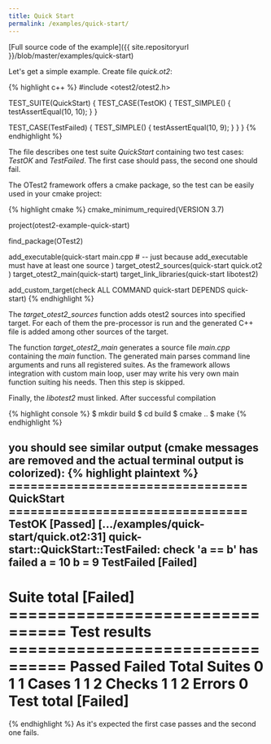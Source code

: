 ```yaml
---
title: Quick Start
permalink: /examples/quick-start/
---
```

[Full source code of the example]({{ site.repositoryurl }}/blob/master/examples/quick-start)

Let's get a simple example. Create file _quick.ot2_:

{% highlight c++ %}
#include <otest2/otest2.h>

TEST_SUITE(QuickStart) {
  TEST_CASE(TestOK) {
    TEST_SIMPLE() {
      testAssertEqual(10, 10);
    }
  }

  TEST_CASE(TestFailed) {
    TEST_SIMPLE() {
      testAssertEqual(10, 9);
    }
  }
}
{% endhighlight %}

The file describes one test suite _QuickStart_ containing two test cases:
_TestOK_ and _TestFailed_. The first case should pass, the second one should
fail.

The OTest2 framework offers a cmake package, so the test can be easily used
in your cmake project:

{% highlight cmake %}
cmake_minimum_required(VERSION 3.7)

project(otest2-example-quick-start)

find_package(OTest2)

add_executable(quick-start
    main.cpp  # -- just because add_executable must have at least one source
)
target_otest2_sources(quick-start
    quick.ot2
)
target_otest2_main(quick-start)
target_link_libraries(quick-start libotest2)

add_custom_target(check ALL COMMAND quick-start DEPENDS quick-start)
{% endhighlight %}

The _target_otest2_sources_ function adds otest2 sources into specified target.
For each of them the pre-processor is run and the generated C++ file is added
among other sources of the target.

The function _target_otest2_main_ generates a source file _main.cpp_ containing
the _main_ function. The generated main parses command line arguments and runs
all registered suites. As the framework allows integration with custom main
loop, user may write his very own main function suiting his needs. Then this
step is skipped.

Finally, the _libotest2_ must linked. After successful compilation

{% highlight console %}
$ mkdir build
$ cd build
$ cmake ..
$ make
{% endhighlight %}

you should see similar output (cmake messages are removed and the actual
terminal output is colorized):
{% highlight plaintext %}
 ================================= QuickStart =================================
  TestOK                                                              [Passed]
[.../examples/quick-start/quick.ot2:31] quick-start::QuickStart::TestFailed: check 'a == b' has failed
    a = 10
    b = 9
  TestFailed                                                          [Failed]
 ------------------------------------------------------------------------------
  Suite total                                                         [Failed]
 ================================ Test results ================================
                      Passed              Failed               Total
  Suites                   0                   1                   1
  Cases                    1                   1                   2
  Checks                   1                   1                   2
  Errors                                                           0
  Test total                                                          [Failed]
 ==============================================================================
{% endhighlight %}
As it's expected the first case passes and the second one fails.
